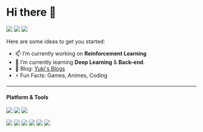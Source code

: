 <!--
**Echlorine/Echlorine** is a ✨ _special_ ✨ repository because its `README.md` (this file) appears on your GitHub profile.

Here are some ideas to get you started:

- 🔭 I’m currently working on ...
- 🌱 I’m currently learning ...
- 👯 I’m looking to collaborate on ...
- 🤔 I’m looking for help with ...
- 💬 Ask me about ...
- 📫 How to reach me: ...
- 😄 Pronouns: ...
- ⚡ Fun fact: ...
-->
# Hi there 👋
![](https://badges.pufler.dev/visits/Echlorine/Echlorine?style=for-the-badge)
![](https://badges.pufler.dev/years/Echlorine?style=for-the-badge)
![](https://badges.pufler.dev/repos/Echlorine?style=for-the-badge)

Here are some ideas to get you started:

- 📫 I’m currently working on **Reinforcement Learning**
- 📖 I’m currently learning **Deep Learning** & **Back-end**.
- 📝 Blog: [Yuki's Blogs](https://blogs.echocolate.xyz/)
- ⚡ Fun Facts: Games, Animes, Coding

- - -
#### Platform & Tools
[![](https://img.shields.io/badge/Windows-10-2376bc?style=flat-square&logo=windows&logoColor=ffffff)](https://www.microsoft.com/windows/)
[![](https://img.shields.io/badge/OS-Ubuntu-d64613?style=flat-square&logo=Ubuntu&logoColor=ffffff)](https://ubuntu.com/)
[![](https://img.shields.io/badge/Editor-Visual%20Studio%20Code-blue?style=flat-square&logo=visual-studio-code&logoColor=ffffff)](https://code.visualstudio.com/)

[![](https://img.shields.io/badge/-Java-red?style=flat-square&logo=java&logoColor=ffffff)](https://www.java.com/)
[![](https://img.shields.io/badge/-Python-blue?style=flat-square&logo=python&logoColor=ffffff)](https://www.python.org/)
[![](https://img.shields.io/badge/-LaTeX-008080?style=flat-square&logo=LaTeX&logoColor=ffffff)](https://www.latex-project.org/)
[![](https://img.shields.io/badge/-Github-181717?style=flat-square&logo=GitHub&logoColor=ffffff)](https://www.github.com/)
[![](https://img.shields.io/badge/-AutoCAD-b42b24?style=flat-square&logo=Autodesk&logoColor=ffffff)](https://www.autodesk.com/products/autocad/)
[![](https://img.shields.io/badge/-Nginx-269539?style=flat-square&logo=nginx&logoColor=ffffff)](https://nginx.org/)

